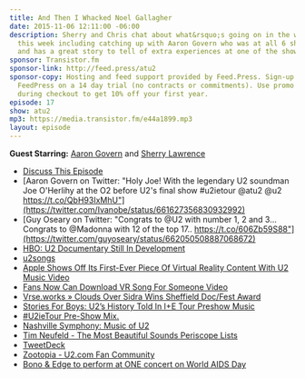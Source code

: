 ```yaml
---
title: And Then I Whacked Noel Gallagher
date: 2015-11-06 12:11:00 -06:00
description: Sherry and Chris chat about what&rsquo;s going on in the world of U2
  this week including catching up with Aaron Govern who was at all 6 shows in London
  and has a great story to tell of extra experiences at one of the shows.
sponsor: Transistor.fm
sponsor-link: http://feed.press/atu2
sponsor-copy: Hosting and feed support provided by Feed.Press. Sign-up today and try
  FeedPress on a 14 day trial (no contracts or commitments). Use promo code "atu2"
  during checkout to get 10% off your first year.
episode: 17
show: atu2
mp3: https://media.transistor.fm/e44a1899.mp3
layout: episode
---
```


**Guest Starring:**
[Aaron Govern](/people/aaron-govern) and  [Sherry Lawrence](/people/sherry-lawrence)



* [Discuss This Episode](https://www.reddit.com/r/Goodstuff_fm/comments/3rrce7/the_atu2_podcast_17_and_then_i_whacked_noel/)
* [Aaron Govern on Twitter: "Holy Joe! With the legendary U2 soundman Joe O'Herlihy at the O2 before U2's final show #u2ietour @atu2 @u2 https://t.co/QbH93IxMhU"](https://twitter.com/Ivanobe/status/661627356830932992)
* [Guy Oseary on Twitter: "Congrats to @U2 with number 1, 2 and 3... Congrats to @Madonna with 12 of the top 17.. https://t.co/606Zb59S88"](https://twitter.com/guyoseary/status/662050508887068672)
* [HBO: U2 Documentary Still In Development](http://www.atu2.com/news/hbo-u2-documentary-still-in-development.html)
* [u2songs](http://u2songs.com/)
* [Apple Shows Off Its First-Ever Piece Of Virtual Reality Content With U2 Music Video](http://techcrunch.com/2015/10/28/apple-shows-off-its-first-ever-piece-of-virtual-reality-content/)
* [Fans Now Can Download VR Song For Someone Video](http://www.atu2.com/news/fans-now-can-download-vr-song-for-someone-video-1.html)
* [Vrse.works » Clouds Over Sidra Wins Sheffield Doc/Fest Award](http://vrse.works/826/clouds-over-sidra-wins-sheffield-docfest-award/)
* [Stories For Boys: U2’s History Told In I+E Tour Preshow Music](http://www.atu2.com/news/stories-for-boys-u2s-history-told-in-ie-tour-preshow-music.html)
* [#U2ieTour Pre-Show Mix.](http://u2wanderer.org/news/2015/08/01/u2ietour-pre-show-mix/)
* [Nashville Symphony: Music of U2](https://www.nashvillesymphony.org/tickets/concert/music-of-u2)
* [Tim Neufeld - The Most Beautiful Sounds Periscope Lists](http://timneufeld.blogs.com/u2/)
* [TweetDeck](https://tweetdeck.twitter.com/)
* [Zootopia - U2.com Fan Community](http://zootopia.u2.com/)
* [Bono & Edge to perform at ONE concert on World AIDS Day](http://www.atu2.com/news/bono--edge-to-perform-at-one-concert-on-world-aids-day.html)
